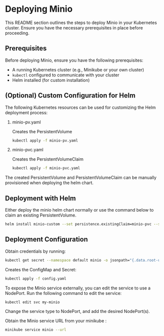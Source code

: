# Deploying Minio

This README section outlines the steps to deploy Minio in your Kubernetes cluster. 
Ensure you have the necessary prerequisites in place before proceeding.

## Prerequisites

Before deploying Minio, ensure you have the following prerequisites:

- A running Kubernetes cluster (e.g., Minikube or your own cluster)
- `kubectl` configured to communicate with your cluster
- Helm installed (for custom installation)

## (Optional) Custom Configuration for Helm

The following Kubernetes resources can be used for customizing the Helm deployment process:
   
1. minio-pv.yaml

    Creates the PersistentVolume
    ```bash
    kubectl apply -f minio-pv.yaml
    ```


2. minio-pvc.yaml

    Creates the PersistentVolumeClaim
    ```bash
    kubectl apply -f minio-pvc.yaml
    ```

The created PersistentVolume and PersistentVolumeClaim can be manually provisioned when deploying the helm chart.

## Deployment with Helm
Either deploy the minio helm chart normally or use the command below to claim an existing PersistentVolume.

```bash
helm install minio-custom --set persistence.existingClaim=minio-pvc --set volumePermissions.enabled=true oci://registry-1.docker.io/bitnamicharts/minio
```

## Deployment Configuration 
Obtain credentials by running:
```bash
kubectl get secret --namespace default minio -o jsonpath="{.data.root-user}"
```
Creates the ConfigMap and Secret:
 ```bash
 kubectl apply -f config.yaml
 ```


To expose the Minio service externally, you can edit the service to use a NodePort. Run the following command to edit the service:
```bash 
kubectl edit svc my-minio
```
Change the service type to NodePort, and add the desired NodePort(s).

Obtain the Minio service URL from your minikube :
```bash 
minikube service minio --url
```
